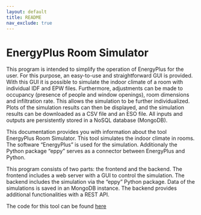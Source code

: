 ```yaml
---
layout: default
title: README
nav_exclude: true
---
```


# EnergyPlus Room Simulator

This program is intended to simplify the operation of EnergyPlus for the user. For this purpose, an easy-to-use and straightforward GUI is provided. With this GUI it is possible to simulate the indoor climate of a room with individual IDF and EPW files. Furthermore, adjustments can be made to occupancy (presence of people and window openings), room dimensions and infiltration rate. This allows the simulation to be further individualized. Plots of the simulation results can then be displayed, and the simulation results can be downloaded as a CSV file and an ESO file. All inputs and outputs are persistently stored in a NoSQL database (MongoDB).

This documentation provides you with information about the tool EnergyPlus Room Simulator. This tool simulates the indoor climate in rooms. The software “EnergyPlus” is used for the simulation. Additionaly the Python package “eppy” serves as a connector between EnergyPlus and Python.

This program consists of two parts: the frontend and the backend. The frontend includes a web server with a GUI to control the simulation. The backend includes the simulation via the “eppy” Python package. Data of the simulations is saved in an MongoDB instance. The backend provides additional functionalities with a REST API.


The code for this tool can be found [here](https://github.com/CCWI/EP-Room-Simulator)
